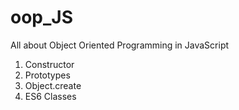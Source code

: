 # oop_JS
All about Object Oriented Programming in JavaScript
1. Constructor 
2. Prototypes
3. Object.create
4. ES6 Classes
